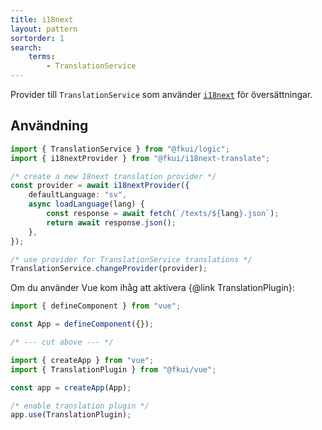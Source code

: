 ```yaml
---
title: i18next
layout: pattern
sortorder: 1
search:
    terms:
        - TranslationService
---
```


Provider till `TranslationService` som använder [`i18next`][i18next] för översättningar.

[i18next]: https://www.i18next.com/

## Användning

```ts
import { TranslationService } from "@fkui/logic";
import { i18nextProvider } from "@fkui/i18next-translate";

/* create a new 18next translation provider */
const provider = await i18nextProvider({
    defaultLanguage: "sv",
    async loadLanguage(lang) {
        const response = await fetch(`/texts/${lang}.json`);
        return await response.json();
    },
});

/* use provider for TranslationService translations */
TranslationService.changeProvider(provider);
```

Om du använder Vue kom ihåg att aktivera {@link TranslationPlugin}:

```ts
import { defineComponent } from "vue";

const App = defineComponent({});

/* --- cut above --- */

import { createApp } from "vue";
import { TranslationPlugin } from "@fkui/vue";

const app = createApp(App);

/* enable translation plugin */
app.use(TranslationPlugin);
```
